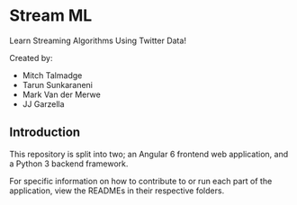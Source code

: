 # Stream ML
Learn Streaming Algorithms Using Twitter Data!

Created by:
- Mitch Talmadge
- Tarun Sunkaraneni
- Mark Van der Merwe
- JJ Garzella

## Introduction
This repository is split into two; an Angular 6 frontend web application, and a Python 3 backend framework.

For specific information on how to contribute to or run each part of the application, view the READMEs in their respective folders.